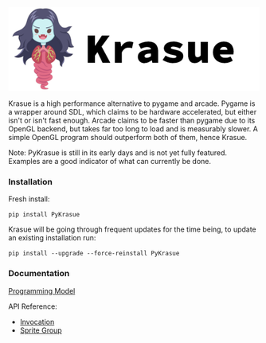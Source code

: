<img src="header.png"></img>

Krasue is a high performance alternative to pygame and arcade. Pygame is a wrapper around SDL, which claims to be hardware accelerated, but either isn't or isn't fast enough. Arcade claims to be faster than pygame due to its OpenGL backend, but takes far too long to load and is measurably slower. A simple OpenGL program should outperform both of them, hence Krasue.

Note: PyKrasue is still in its early days and is not yet fully featured. Examples are a good indicator of what can currently be done.
### Installation
Fresh install:
```
pip install PyKrasue
```
Krasue will be going through frequent updates for the time being, to update an existing installation run:
```
pip install --upgrade --force-reinstall PyKrasue
```
### Documentation
[Programming Model](documentation/crash_course.md)

API Reference:
* [Invocation](documentation/reference/invocation.md)
* [Sprite Group](documentation/reference/sprite_group.md)